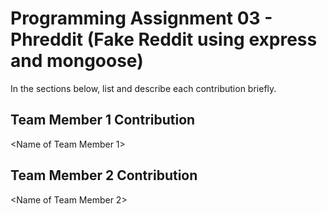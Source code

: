 # Programming Assignment 03 - Phreddit (Fake Reddit using express and mongoose)

In the sections below, list and describe each contribution briefly.

## Team Member 1 Contribution
<Name of Team Member 1>

## Team Member 2 Contribution
<Name of Team Member 2>
